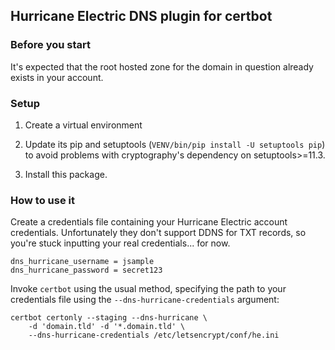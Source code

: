 ## Hurricane Electric DNS plugin for certbot

### Before you start

It's expected that the root hosted zone for the domain in question already
exists in your account.

### Setup

1. Create a virtual environment

2. Update its pip and setuptools (`VENV/bin/pip install -U setuptools pip`)
to avoid problems with cryptography's dependency on setuptools>=11.3.

3. Install this package.

### How to use it

Create a credentials file containing your Hurricane Electric account
credentials. Unfortunately they don't support DDNS for TXT records, so
you're stuck inputting your real credentials... for now.

```
dns_hurricane_username = jsample
dns_hurricane_password = secret123
```

Invoke `certbot` using the usual method, specifying the path to your
credentials file using the `--dns-hurricane-credentials` argument:

```
certbot certonly --staging --dns-hurricane \
	-d 'domain.tld' -d '*.domain.tld' \
	--dns-hurricane-credentials /etc/letsencrypt/conf/he.ini
```
